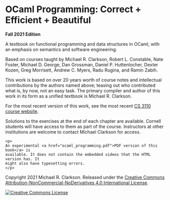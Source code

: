 # OCaml Programming: Correct + Efficient + Beautiful

**Fall 2021 Edition**

A textbook on functional programming and data structures in OCaml, with an
emphasis on semantics and software engineering.

Based on courses taught by Michael R. Clarkson, Robert L. Constable,
Nate Foster, Michael D. George, Dan Grossman, Daniel P. Huttenlocher,
Dexter Kozen, Greg Morrisett, Andrew C. Myers, Radu Rugina, and Ramin
Zabih.

This work is based on over 20 years worth of course notes and intellectual
contributions by the authors named above; teasing out who contributed
what is, by now, not an easy task. The primary compiler and author of
this work in its form as a unified textbook is Michael R. Clarkson.

For the most recent version of this work, see the most recent
[CS 3110 course website](https://www.cs.cornell.edu/courses/cs3110).

Solutions to the exercises at the end of each chapter are available. Cornell
students will have access to them as part of the course. Instructors at other
institutions are welcome to contact Michael Clarkson for access.

<!-- The link in the next paragraph apparently needs to be in a raw block.
Otherwise, Sphinx notices that the target doesn't actually exist at
build time, and issues an error about a bad cross-reference.-->

```{raw} html
<p>
An experimental <a href="ocaml_programming.pdf">PDF version of this book</a> is
available. It does not contain the embedded videos that the HTML version has. It
might also have typesetting errors.
</p>
```

Copyright 2021 Michael R. Clarkson.
Released under the <a rel="license"
href="http://creativecommons.org/licenses/by-nc-nd/4.0/">Creative Commons
Attribution-NonCommercial-NoDerivatives 4.0 International License</a>.

<a rel="license" href="http://creativecommons.org/licenses/by-nc-nd/4.0/">
<img alt="Creative Commons License" style="border-width:0"
src="https://i.creativecommons.org/l/by-nc-nd/4.0/80x15.png" /></a>